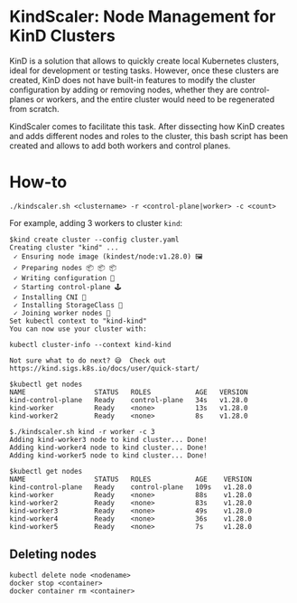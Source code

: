 # KindScaler: Node Management for KinD Clusters

KinD is a solution that allows to quickly create local Kubernetes clusters, ideal for development or testing tasks. However, once these clusters are created, KinD does not have built-in features to modify the cluster configuration by adding or removing nodes, whether they are control-planes or workers, and the entire cluster would need to be regenerated from scratch.

KindScaler comes to facilitate this task. After dissecting how KinD creates and adds different nodes and roles to the cluster, this bash script has been created and allows to add both workers and control planes.

# How-to

```
./kindscaler.sh <clustername> -r <control-plane|worker> -c <count>
```

For example, adding 3 workers to cluster `kind`:

```
$kind create cluster --config cluster.yaml
Creating cluster "kind" ...
 ✓ Ensuring node image (kindest/node:v1.28.0) 🖼
 ✓ Preparing nodes 📦 📦 📦  
 ✓ Writing configuration 📜 
 ✓ Starting control-plane 🕹 
 ✓ Installing CNI 🔌 
 ✓ Installing StorageClass 💾 
 ✓ Joining worker nodes 🚜 
Set kubectl context to "kind-kind"                                                                                                                          
You can now use your cluster with:                                                                                                                          
                                                                                                                                                            
kubectl cluster-info --context kind-kind                                                                                                                    
                                                                                                                                                            
Not sure what to do next? 😅  Check out https://kind.sigs.k8s.io/docs/user/quick-start/                                                                     
                                                                                                                                                            
$kubectl get nodes                                                                                                   
NAME                 STATUS   ROLES           AGE   VERSION
kind-control-plane   Ready    control-plane   34s   v1.28.0
kind-worker          Ready    <none>          13s   v1.28.0
kind-worker2         Ready    <none>          8s    v1.28.0
                                                                                                                                                            
$./kindscaler.sh kind -r worker -c 3
Adding kind-worker3 node to kind cluster... Done!
Adding kind-worker4 node to kind cluster... Done!
Adding kind-worker5 node to kind cluster... Done!
                                                                                                                                                            
$kubectl get nodes
NAME                 STATUS   ROLES           AGE    VERSION
kind-control-plane   Ready    control-plane   109s   v1.28.0
kind-worker          Ready    <none>          88s    v1.28.0
kind-worker2         Ready    <none>          83s    v1.28.0
kind-worker3         Ready    <none>          49s    v1.28.0
kind-worker4         Ready    <none>          36s    v1.28.0
kind-worker5         Ready    <none>          7s     v1.28.0

```

## Deleting nodes

```
kubectl delete node <nodename>
docker stop <container>
docker container rm <container>
```

